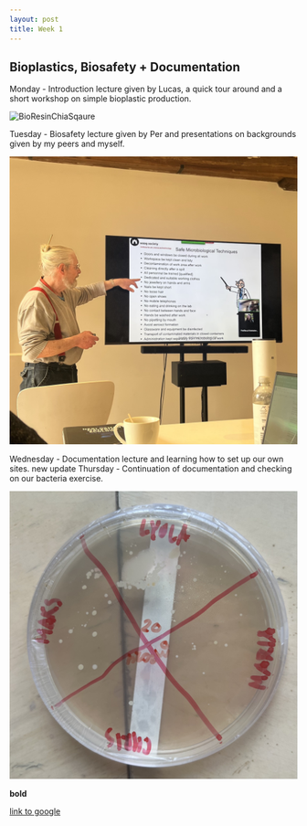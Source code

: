 ```yaml
---
layout: post
title: Week 1
---
```


## Bioplastics, Biosafety + Documentation


Monday - Introduction lecture given by Lucas, a quick tour around and a short workshop on simple bioplastic production.

![BioResinChiaSqaure](files/Users/carolinaminana/Desktop/BioResinChiaSquare.png)


Tuesday - Biosafety lecture given by Per and presentations on backgrounds given by my peers and myself.

![BioSafetyLecture](BioSafetyLecture.jpg)

Wednesday - Documentation lecture and learning how to set up our own sites.
  new update
Thursday - Continuation of documentation and checking on our bacteria exercise.

![BacteriaExercisePlate](BacteriaExercisePlate.jpg)


**bold**

[link to google](www.google.com)

